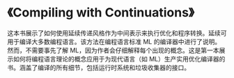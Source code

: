# 《Compiling with Continuations》





这本书展示了如何使用延续传递风格作为中间表示来执行优化和程序转换。延续可用于编译大多数编程语言。该方法在编程语言标准 ML 的编译器中进行了说明。然而，不需要事先了解 ML，因为作者会仔细解释每个出现的概念。这是第一本展示如何将编程语言理论的概念应用于为现代语言（如 ML）生产实用优化编译器的书。涵盖了编译的所有细节，包括运行时系统和垃圾收集器的接口。







